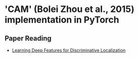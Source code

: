 # 'CAM' (Bolei Zhou et al., 2015) implementation in PyTorch
## Paper Reading
- [Learning Deep Features for Discriminative Localization](https://github.com/KimRass/CAM/blob/main/papers/learning_deep_features_for_discriminative_localization.pdf)
